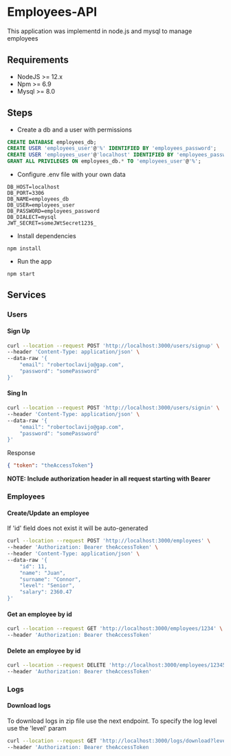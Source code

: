 # Employees-API
This application was implementd in node.js and mysql to manage employees

## Requirements
- NodeJS >= 12.x
- Npm >= 6.9
- Mysql >= 8.0
## Steps
- Create a db and a user with permissions
```sql
CREATE DATABASE employees_db;
CREATE USER 'employees_user'@'%' IDENTIFIED BY 'employees_password';
CREATE USER 'employees_user'@'localhost' IDENTIFIED BY 'employees_password';
GRANT ALL PRIVILEGES ON employees_db.* TO 'employees_user'@'%';
```
- Configure .env file with your own data

```
DB_HOST=localhost
DB_PORT=3306
DB_NAME=employees_db
DB_USER=employees_user
DB_PASSWORD=employees_password
DB_DIALECT=mysql
JWT_SECRET=someJWtSecret123$_

```

- Install dependencies
```
npm install
```

- Run the app
```
npm start
```
## Services 
### Users
#### Sign Up
```bash
curl --location --request POST 'http://localhost:3000/users/signup' \
--header 'Content-Type: application/json' \
--data-raw '{
    "email": "robertoclavijo@gap.com",
    "password": "somePassword"
}'
```
#### Sing In
```bash
curl --location --request POST 'http://localhost:3000/users/signin' \
--header 'Content-Type: application/json' \
--data-raw '{
    "email": "robertoclavijo@gap.com",
    "password": "somePassword"
}'
```
Response
```json
{ "token": "theAccessToken"}
```
**NOTE: Include authorization header in all request starting with Bearer**
### Employees
#### Create/Update an employee
If 'id' field does not exist it will be auto-generated
```bash
curl --location --request POST 'http://localhost:3000/employees' \
--header 'Authorization: Bearer theAccessToken' \
--header 'Content-Type: application/json' \
--data-raw '{
    "id": 11,
    "name": "Juan",
    "surname": "Connor",
    "level": "Senior",
    "salary": 2360.47
}'
```
#### Get an employee by id
```bash
curl --location --request GET 'http://localhost:3000/employees/1234' \
--header 'Authorization: Bearer theAccessToken'
```
#### Delete an employee by id
```bash
curl --location --request DELETE 'http://localhost:3000/employees/12345' \
--header 'Authorization: Bearer theAccessToken'
```
### Logs
#### Download logs
To download logs in zip file use the next endpoint. To specify the log level use the 'level' param
```bash
curl --location --request GET 'http://localhost:3000/logs/download?level=info' \
--header 'Authorization: Bearer theAccessToken
```